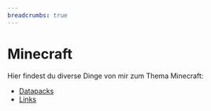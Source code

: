 ```yaml
---
breadcrumbs: true
---
```


# Minecraft

Hier findest du diverse Dinge von mir zum Thema Minecraft:

-   [Datapacks](datapacks/)
-   [Links](links/)
